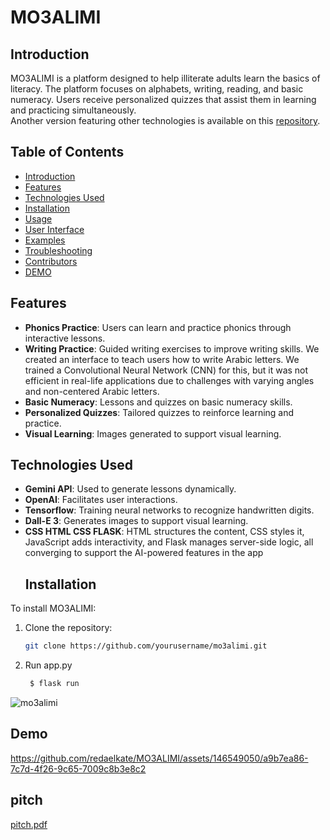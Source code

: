 # MO3ALIMI

## Introduction
MO3ALIMI is a platform designed to help illiterate adults learn the basics of literacy. The platform focuses on alphabets, writing, reading, and basic numeracy. Users receive personalized quizzes that assist them in learning and practicing simultaneously.
<br>
Another version featuring other technologies is available on this [repository](https://github.com/mouadenna/MO3ALIMI).
<br>


## Table of Contents
- [Introduction](#introduction)
- [Features](#features)
- [Technologies Used](#technologies-used)
- [Installation](#installation)
- [Usage](#usage)
- [User Interface](#user-interface)
- [Examples](#examples)
- [Troubleshooting](#troubleshooting)
- [Contributors](#contributors)
- [DEMO](#DEMO)

## Features
- **Phonics Practice**: Users can learn and practice phonics through interactive lessons.
- **Writing Practice**: Guided writing exercises to improve writing skills. We created an interface to teach users how to write Arabic letters. We trained a Convolutional Neural Network (CNN) for this, but it was not efficient in real-life applications due to challenges with varying angles and non-centered Arabic letters.
- **Basic Numeracy**: Lessons and quizzes on basic numeracy skills.
- **Personalized Quizzes**: Tailored quizzes to reinforce learning and practice.
- **Visual Learning**: Images generated to support visual learning.

## Technologies Used
- **Gemini API**: Used to generate lessons dynamically.
- **OpenAI**: Facilitates user interactions.
- **Tensorflow**: Training neural networks to recognize handwritten digits.
- **Dall-E 3**: Generates images to support visual learning.
- **CSS HTML CSS FLASK**: HTML structures the content, CSS styles it, JavaScript adds interactivity, and Flask manages server-side logic, all converging to support the AI-powered features in the app
  ## Installation
To install MO3ALIMI:

1. Clone the repository:
    ```bash
    git clone https://github.com/yourusername/mo3alimi.git
    ```
2. Run app.py
   ```bash
    $ flask run
    ```
![mo3alimi](https://github.com/redaelkate/MO3ALIMI/assets/146549050/1cc0ad8e-82ae-4a5e-83a8-cab6e5038274)
## Demo
https://github.com/redaelkate/MO3ALIMI/assets/146549050/a9b7ea86-7c7d-4f26-9c65-7009c8b3e8c2

## pitch
[pitch.pdf](https://github.com/user-attachments/files/15533885/pitch.pdf)




